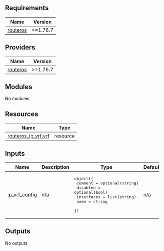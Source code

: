 <!-- BEGIN_TF_DOCS -->
## Requirements

| Name | Version |
|------|---------|
| <a name="requirement_routeros"></a> [routeros](#requirement\_routeros) | >=1.76.7 |

## Providers

| Name | Version |
|------|---------|
| <a name="provider_routeros"></a> [routeros](#provider\_routeros) | >=1.76.7 |

## Modules

No modules.

## Resources

| Name | Type |
|------|------|
| [routeros_ip_vrf.vrf](https://registry.terraform.io/providers/terraform-routeros/routeros/latest/docs/resources/ip_vrf) | resource |

## Inputs

| Name | Description | Type | Default | Required |
|------|-------------|------|---------|:--------:|
| <a name="input_ip_vrf_config"></a> [ip\_vrf\_config](#input\_ip\_vrf\_config) | n/a | <pre>object({<br/>    comment    = optional(string)<br/>    disabled   = optional(bool)<br/>    interfaces = list(string)<br/>    name       = string<br/>  })</pre> | n/a | yes |

## Outputs

No outputs.
<!-- END_TF_DOCS -->